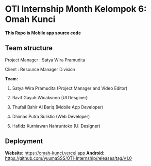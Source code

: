 # OTI Internship Month Kelompok 6: Omah Kunci

**This Repo is Mobile app source code**

## Team structure
Project Manager	: Satya Wira Pramudita

Client			: Resource Manager Division

**Team:**

1. Satya Wira Pramudita (Project Manager and Video Editor)

2. Ravif Gayuh Wicaksono (UI Desginer)

3. Thufail Bahir Al Bariq (Mobile App Developer)

4. Dhimas Putra Sulistio (Web Developer)

5. Hafidz Kurniawan Nahruntoko (UI Designer)


## Deployment
**Website**: https://omah-kunci.vercel.app
**Android**: https://github.com/yuumaSSS/OTI-Internship/releases/tag/v1.0